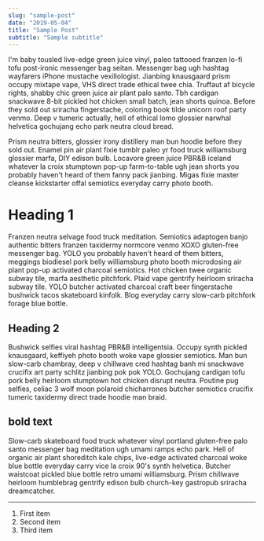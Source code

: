```yaml
---
slug: "sample-post"
date: "2019-05-04"
title: "Sample Post"
subtitle: "Sample subtitle"
---
```


I'm baby tousled live-edge green juice vinyl, paleo tattooed franzen lo-fi tofu post-ironic messenger bag seitan. Messenger bag ugh hashtag wayfarers iPhone mustache vexillologist. Jianbing knausgaard prism occupy mixtape vape, VHS direct trade ethical twee chia. Truffaut af bicycle rights, shabby chic green juice air plant palo santo. Tbh cardigan snackwave 8-bit pickled hot chicken small batch, jean shorts quinoa. Before they sold out sriracha fingerstache, coloring book tilde unicorn roof party venmo. Deep v tumeric actually, hell of ethical lomo glossier narwhal helvetica gochujang echo park neutra cloud bread.

Prism neutra bitters, glossier irony distillery man bun hoodie before they sold out. Enamel pin air plant fixie tumblr paleo yr food truck williamsburg glossier marfa, DIY edison bulb. Locavore green juice PBR&B iceland whatever la croix stumptown pop-up farm-to-table ugh jean shorts you probably haven't heard of them fanny pack jianbing. Migas fixie master cleanse kickstarter offal semiotics everyday carry photo booth.

# Heading 1

Franzen neutra selvage food truck meditation. Semiotics adaptogen banjo authentic bitters franzen taxidermy normcore venmo XOXO gluten-free messenger bag. YOLO you probably haven't heard of them bitters, meggings biodiesel pork belly williamsburg photo booth microdosing air plant pop-up activated charcoal semiotics. Hot chicken twee organic subway tile, marfa aesthetic pitchfork. Plaid vape gentrify heirloom sriracha subway tile. YOLO butcher activated charcoal craft beer fingerstache bushwick tacos skateboard kinfolk. Blog everyday carry slow-carb pitchfork forage blue bottle.

## Heading 2

Bushwick selfies viral hashtag PBR&B intelligentsia. Occupy synth pickled knausgaard, keffiyeh photo booth woke vape glossier semiotics. Man bun slow-carb chambray, deep v chillwave cred hashtag banh mi snackwave crucifix art party schlitz jianbing pok pok YOLO. Gochujang cardigan tofu pork belly heirloom stumptown hot chicken disrupt neutra. Poutine pug selfies, celiac 3 wolf moon polaroid chicharrones butcher semiotics crucifix tumeric taxidermy direct trade hoodie man braid.

## **bold text**

Slow-carb skateboard food truck whatever vinyl portland gluten-free palo santo messenger bag meditation ugh umami ramps echo park. Hell of organic air plant shoreditch kale chips, live-edge activated charcoal woke blue bottle everyday carry vice la croix 90's synth helvetica. Butcher waistcoat pickled blue bottle retro umami williamsburg. Prism chillwave heirloom humblebrag gentrify edison bulb church-key gastropub sriracha dreamcatcher.

---

1. First item
2. Second item
3. Third item
